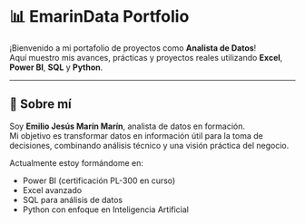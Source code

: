 # 📊 EmarinData Portfolio

¡Bienvenido a mi portafolio de proyectos como **Analista de Datos**!  
Aquí muestro mis avances, prácticas y proyectos reales utilizando **Excel**, **Power BI**, **SQL** y **Python**.

---

## 🎯 Sobre mí
Soy **Emilio Jesús Marín Marín**, analista de datos en formación.  
Mi objetivo es transformar datos en información útil para la toma de decisiones, combinando análisis técnico y una visión práctica del negocio.

Actualmente estoy formándome en:
- Power BI (certificación PL-300 en curso)
- Excel avanzado
- SQL para análisis de datos
- Python con enfoque en Inteligencia Artificial
